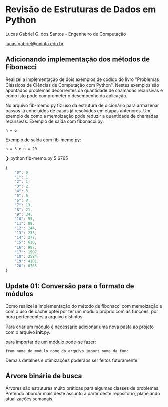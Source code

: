 # Revisão de Estruturas de Dados em Python 

Lucas Gabriel G. dos Santos - Engenheiro de Computação

lucas.gabriel@uninta.edu.br

## Adicionando implementação dos métodos de Fibonacci

Realizei a implementação de dois exemplos de código do livro "Problemas Clássicos de Ciências de Computação com Python". Nestes exemplos são apontados problemas decorrentes da quantidade de chamadas recursivas e como isto pode comprometer o desempenho da aplicação. 

No arquivo fib-memo.py fiz uso da estrutura de dicionário para armazenar passos já concluídos de casos já resolvidos em etapas anteriores. Um exemplo de como a memoização pode reduzir a quantidade de chamadas recursivas. 
Exemplo de saída com fibonacci.py:

    n = 6

Exemplo de saída com fib-memo.py:

    n = 5 e n = 20

❯ python fib-memo.py 
5
6765
```javascript
{
    "0": 0,
    "1": 1,
    "2": 1,
    "3": 2,
    "4": 3,
    "5": 5,
    "6": 8,
    "7": 13,
    "8": 21,
    "9": 34,
    "10": 55,
    "11": 89,
    "12": 144,
    "13": 233,
    "14": 377,
    "15": 610,
    "16": 987,
    "17": 1597,
    "18": 2584,
    "19": 4181,
    "20": 6765
}
```

## Update 01: Conversão para o formato de módulos

Como realizei a implementação do método de fibonacci com memoização e com o uso de cache optei por ter um módulo próprio com
as funções, por hora pertencentes a arquivo distintos.

Para criar um módulo é necessário adicionar uma nova pasta ao projeto com o arquivo __init__.py. 

para importar de um módulo pode-se fazer:

    from nome_do_modulo.nome_do_arquivo import nome_da_func 

Demais detalhes e otimizações poderãos ser feitos futuramente.

## Árvore binária de busca


Árvores são estruturas muito práticas para algumas classes de problemas. 
Pretendo abordar mais deste assunto a partir deste repositório, planejando atualizações semanais. 

